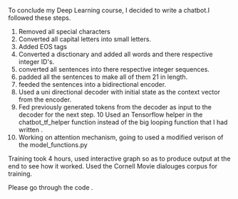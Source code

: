 To conclude my Deep Learning course, I decided to write a chatbot.I followed these steps.
1. Removed all special characters 
2. Converted all capital letters into small letters.
3. Added EOS tags
4. Converted  a disctionary and added all words and there respective integer ID's.
5. converted all sentences into  there respective integer sequences.
6. padded all the sentences to make all of them 21 in length.
7. feeded the sentences into a bidirectional encoder.
8. Used a uni directional decoder with initial state as the context vector from the encoder.
9. Fed previously generated tokens from the decoder as input to the decoder for the next step.
10 Used an Tensorflow helper in the chatbot_tf_helper function instead  of the big looping function that I had written .
11. Working on attention mechanism, going to used a modified verison of the model_functions.py


Training took 4 hours, used interactive graph so as to produce output at the end to see how it worked.
Used the Cornell Movie dialouges corpus for training.

Please go through the code .


